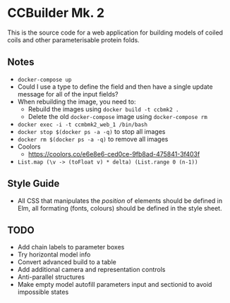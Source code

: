 # CCBuilder Mk. 2

This is the source code for a web application for building models of coiled coils and other parameterisable protein folds.

## Notes

* `docker-compose up`
* Could I use a type to define the field and then have a single update message for all of the input fields?
* When rebuilding the image, you need to:
    * Rebuild the images using `docker build -t ccbmk2 .`
    * Delete the old `docker-compose` image using `docker-compose rm`
* `docker exec -i -t ccmbmk2_web_1 /bin/bash`
* `docker stop $(docker ps -a -q)` to stop all images
* `docker rm $(docker ps -a -q)` to remove all images
* Coolors
    * https://coolors.co/e6e8e6-ced0ce-9fb8ad-475841-3f403f
* `List.map (\v -> (toFloat v) * delta) (List.range 0 (n-1))`

## Style Guide

* All CSS that manipulates the *position* of elements should be defined in Elm, all formating (fonts, colours) should be defined in the style sheet.

## TODO

* Add chain labels to parameter boxes
* Try horizontal model info
* Convert advanced build to a table
* Add additional camera and representation controls
* Anti-parallel structures
* Make empty model autofill parameters input and sectionid to avoid impossible states